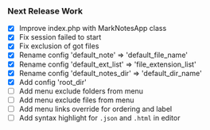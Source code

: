 ### Next Release Work
* [x] Improve index.php with MarkNotesApp class
* [x] Fix session failed to start
* [x] Fix exclusion of got files
* [x] Rename config 'default_note' => 'default_file_name'
* [x] Rename config 'default_ext_list' => 'file_extension_list'
* [x] Rename config 'default_notes_dir' => 'default_dir_name'
* [x] Add config 'root_dir'
* [ ] Add menu exclude folders from menu
* [ ] Add menu exclude files from menu
* [ ] Add menu links override for ordering and label
* [ ] Add syntax highlight for `.json` and `.html` in editor
